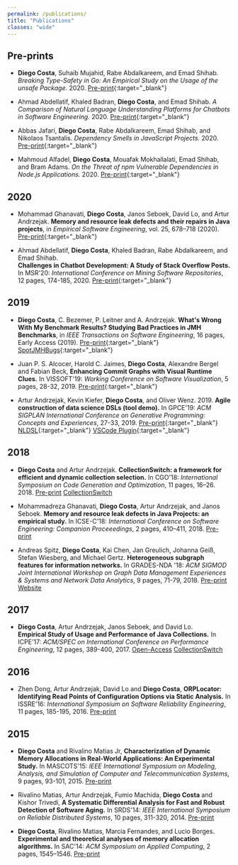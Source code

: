 ```yaml
---
permalink: /publications/
title: "Publications"
classes: "wide"
---
```


## Pre-prints

- **Diego Costa**, Suhaib Mujahid, Rabe Abdalkareem, and Emad Shihab.
	*Breaking Type-Safety in Go: An Empirical Study on the Usage of the unsafe Package.*
    2020.
	<i class="fa fa-file-pdf"></i> [Pre-print](https://arxiv.org/abs/2006.09973){:target="_blank"}
	
- Ahmad Abdellatif, Khaled Badran, **Diego Costa**, and Emad Shihab.
	*A Comparison of Natural Language Understanding Platforms for Chatbots in Software Engineering.* 
    2020.
	<i class="fa fa-file-pdf"></i> [Pre-print](https://arxiv.org/pdf/2012.02640){:target="_blank"}

- Abbas Jafari, **Diego Costa**, Rabe Abdalkareem, Emad Shihab, and Nikolaos Tsantalis.
	*Dependency Smells in JavaScript Projects.*
    2020.
    <i class="fa fa-file-pdf"></i> [Pre-print](https://arxiv.org/abs/2010.14573){:target="_blank"}

- Mahmoud Alfadel, **Diego Costa**, Mouafak Mokhallalati, Emad Shihab, and Bram Adams.
	*On the Threat of npm Vulnerable Dependencies in Node.js Applications.*
    2020.
    <i class="fa fa-file-pdf"></i> [Pre-print](https://arxiv.org/abs/2009.09019){:target="_blank"}
	
<!-- 5. Mahmoud Alfadel, **Diego Costa** and Emad Shihab.
	``Empirical analysis of security vulnerabilities in python packages''.
	Submitted to SANER'21: International Conference on Software Analysis, Evolution and Reengineering. 2020. -->


## 2020

- Mohammad Ghanavati, **Diego Costa**, Janos Seboek, David Lo, and Artur Andrzejak.
    **Memory and resource leak defects and their repairs in Java projects**, 
    in *Empirical Software Engineering*, vol. 25, 678–718 (2020).
    <i class="fa fa-file-pdf"></i> [Pre-print](https://www.researchgate.net/publication/334709860){:target="_blank"}

- Ahmad Abdellatif, **Diego Costa**, Khaled Badran, Rabe Abdalkareem, and Emad Shihab.  
	**Challenges in Chatbot Development: A Study of Stack Overflow Posts.**
	In MSR'20: *International Conference on Mining Software Repositories*, 12 pages, 174-185, 2020.
	<i class="fa fa-file-pdf" aria-hidden="true"></i> [Pre-print](https://www.researchgate.net/publication/339954158){:target="_blank"}


## 2019

- **Diego Costa**, C. Bezemer, P. Leitner and A. Andrzejak.
    **What's Wrong With My Benchmark Results? Studying Bad Practices in JMH Benchmarks**, 
    in *IEEE Transactions on Software Engineering*, 16 pages, Early Access (2019). 
    <i class="fa fa-file-pdf" aria-hidden="true"></i> [Pre-print](https://www.researchgate.net/publication/333825812){:target="_blank"}
    <i class="fab fa-github" aria-hidden="true"></i> [SpotJMHBugs](https://github.com/DiegoEliasCosta/spotjmhbugs){:target="_blank"}


- Juan P. S. Alcocer, Harold C. Jaimes, **Diego Costa**, Alexandre Bergel and Fabian Beck, 
	**Enhancing Commit Graphs with Visual Runtime Clues.**
	In VISSOFT'19: *Working Conference on Software Visualization*,
	5 pages, 28-32, 2019.
	<i class="fa fa-file-pdf" aria-hidden="true"></i> [Pre-print](https://www.researchgate.net/publication/339954158){:target="_blank"}
	
- Artur Andrzejak, Kevin Kiefer, **Diego Costa**, and Oliver Wenz. 2019. 
    **Agile construction of data science DSLs (tool demo).** 
	In GPCE'19: *ACM SIGPLAN International Conference on Generative Programming: Concepts and Experiences*, 27-33, 2019.
	<i class="fa fa-file-pdf" aria-hidden="true"></i> [Pre-print](https://www.researchgate.net/publication/335868045){:target="_blank"}
    <i class="fab fa-github" aria-hidden="true"></i> [NLDSL](https://einhornstyle.gitlab.io/nldsl/){:target="_blank"}
    <i class="fa fa-cog" aria-hidden="true"></i> [VSCode Plugin](https://marketplace.visualstudio.com/items?itemName=PVS-IfI-Heidelberg-University-Germany.vscode-nldsl-windows){:target="_blank"}

## 2018

- **Diego Costa** and Artur Andrzejak. 
	**CollectionSwitch: a framework for efficient and dynamic collection selection.**
	In CGO'18: *International Symposium on Code Generation and Optimization*, 11 pages, 16–26. 2018. 
	<i class="fa fa-file-pdf" aria-hidden="true"></i> [Pre-print](https://www.researchgate.net/publication/323230033)
	<i class="fab fa-github" aria-hidden="true"></i> [CollectionSwitch](https://github.com/DiegoEliasCosta/collectionSwitch)


- Mohammadreza Ghanavati, **Diego Costa**, Artur Andrzejak, and Janos Seboek. 
	**Memory and resource leak defects in Java Projects: an empirical study.** 
	In ICSE-C'18: *International Conference on Software Engineering: Companion Proceeedings*, 2 pages, 410–411, 2018.
	<i class="fa fa-file-pdf" aria-hidden="true"></i> [Pre-print](https://www.researchgate.net/publication/323477150)


- Andreas Spitz, **Diego Costa**, Kai Chen, Jan Greulich, Johanna Geiß, Stefan Wiesberg, and Michael Gertz. 
	**Heterogeneous subgraph features for information networks.**
	In GRADES-NDA '18: *ACM SIGMOD Joint International Workshop on Graph Data Management Experiences \& Systems and Network Data Analytics*, 9 pages, 71-79, 2018. 
	<i class="fa fa-file-pdf" aria-hidden="true"></i> [Pre-print](https://www.researchgate.net/publication/325591871)
	<i class="fa fa-globe" aria-hidden="true"></i> [Website](https://dbs.ifi.uni-heidelberg.de/resources/hsgf/)
	

## 2017

- **Diego Costa**, Artur Andrzejak, Janos Seboek, and David Lo.  		
	**Empirical Study of Usage and Performance of Java Collections.**
	In ICPE'17: *ACM/SPEC on International Conference on Performance Engineering*, 12 pages, 389-400, 2017.
    <i class="fa fa-file-pdf" aria-hidden="true"></i> [Open-Access](https://dl.acm.org/doi/10.1145/3030207.3030221)
	<i class="fab fa-github" aria-hidden="true"></i> [CollectionSwitch](https://github.com/DiegoEliasCosta/CollectionsBench)

	
## 2016

- Zhen Dong, Artur Andrzejak, David Lo and **Diego Costa**, 
	**ORPLocator: Identifying Read Points of Configuration Options via Static Analysis.**
	In ISSRE'16: *International Symposium on Software Reliability Engineering*, 11 pages, 185-195, 2016.
    <i class="fa fa-file-pdf" aria-hidden="true"></i> [Pre-print](https://www.researchgate.net/publication/307429820)


## 2015

- **Diego Costa** and Rivalino Matias Jr, 
	**Characterization of Dynamic Memory Allocations in Real-World Applications: An Experimental Study.**
	In MASCOTS'15:  *IEEE International Symposium on Modeling, Analysis, and Simulation of Computer and Telecommunication Systems*, 9 pages, 93-101, 2015.
    <i class="fa fa-file-pdf" aria-hidden="true"></i> [Pre-print](https://www.researchgate.net/publication/278392781)


- Rivalino Matias, Artur Andrzejak, Fumio Machida, **Diego Costa** and Kishor Trivedi, 
	**A Systematic Differential Analysis for Fast and Robust Detection of Software Aging.**
	In SRDS'14: *IEEE International Symposium on Reliable Distributed Systems*, 10 pages, 311-320, 2014.
	<i class="fa fa-file-pdf" aria-hidden="true"></i> [Pre-print](https://www.researchgate.net/publication/263450326)


- **Diego Costa**, Rivalino Matias, Marcia Fernandes, and Lucio Borges.  
    **Experimental and theoretical analyses of memory allocation algorithms.**
	In SAC'14: *ACM Symposium on Applied Computing*, 2 pages, 1545–1546.
	<i class="fa fa-file-pdf" aria-hidden="true"></i> [Pre-print](https://www.researchgate.net/publication/259043057)
